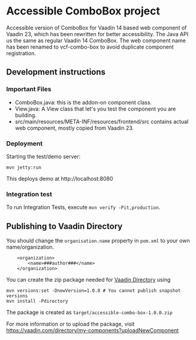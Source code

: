 # Accessible ComboBox project

Accessible version of ComboBox for Vaadin 14 based web component of Vaadin 23, which has been rewritten for better accessibility. The Java API us the same as regular Vaadin 14 ComboBox. The web component name has been renamed to vcf-combo-box to avoid duplicate component registration.

## Development instructions

### Important Files 
* ComboBox.java: this is the addon-on component class.
* View.java: A View class that let's you test the component you are building. 
* src/main/resources/META-INF/resources/frontend/src contains actual web component, mostly copied from Vaadin 23. 

### Deployment

Starting the test/demo server:
```
mvn jetty:run
```

This deploys demo at http://localhost:8080
 
### Integration test

To run Integration Tests, execute `mvn verify -Pit,production`.

## Publishing to Vaadin Directory

You should change the `organisation.name` property in `pom.xml` to your own name/organization.

```
    <organization>
        <name>###author###</name>
    </organization>
```

You can create the zip package needed for [Vaadin Directory](https://vaadin.com/directory/) using

```
mvn versions:set -DnewVersion=1.0.0 # You cannot publish snapshot versions 
mvn install -Pdirectory
```

The package is created as `target/accessible-combo-box-1.0.0.zip`

For more information or to upload the package, visit https://vaadin.com/directory/my-components?uploadNewComponent
